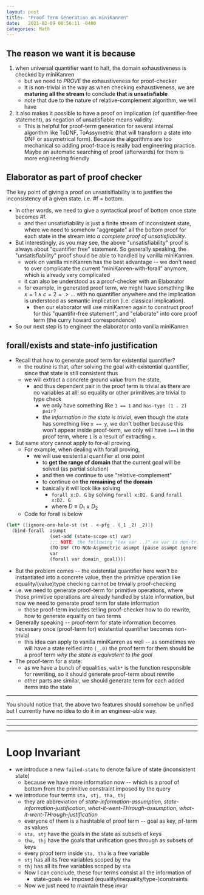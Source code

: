 ```yaml
---
layout: post
title:  "Proof Term Generation on miniKanren"
date:   2021-02-09 00:56:11 -0400
categories: Math
---
```



## The reason we want it is because
1. when universal quantifier want to halt, the domain exhaustiveness is checked by miniKanren
   * but we need to *PROVE* the exhaustiveness for proof-checker
   * It is non-trivial in the way as when checking exhaustiveness, we are **maturing all the stream** to conclude **that is unsatisfiable**
   * note that due to the nature of relative-complement algorithm, we will have
2. It also makes it possible to have a proof on implication (of quantifier-free statement), as negation of unsatisfiable means validity.    
   * This is helpful for proof-term generation for several internal algorithm like ToDNF, ToAssymetric (that will transform a state into DNF or assymetrical form). Because the algorithms are too mechanical so adding proof-trace is really bad engineering practice. Maybe an automatic searching of proof (afterwards) for them is more engineering friendly

## Elaborator as part of proof checker

The key point of giving a proof on unsatisifiability is to justifies the inconsistency of a given state. i.e. #f = bottom. 
* In other words, we need to give a syntactical proof of bottom once state becomes #f.
  * and then unsatisfiability is just a finite stream of inconsistent state, where we need to somehow "aggregate" all the bottom proof for each state in the stream into *a complete proof of unsatisfiability*.
* But interestingly, as you may see, the above "unsatisfiability" proof is always about "quantifier free" statement. So generally speaking, the "unsatisfiability" proof should be able to handled by vanilla miniKanren.
  * work on vanilla miniKanren has the best advantage -- we don't need to over complicate the current "miniKanren-with-forall" anymore, which is already very complicated
  * it can also be understood as a proof-checker with an Elaborator
  * for example, in generated proof term, we might have something like $x=1 \land c=2 => ...$ with no quantifier anywhere and the implication is understood as semantic implication (i.e. classical implication).
    * then our elaborator will use miniKanren again to construct proof for this "quantifir-free statement", and "elaborate" into core proof term (the curry howard correspondence)
* So our next step is to engineer the elaborator onto vanilla miniKanren

## forall/exists and state-info justification
* Recall that how to generate proof term for existential quantifier?
  * the routine is that, after solving the goal with existential quantifier, since that state is still consistent thus
  * we will extract a concrete ground value from the state,
    * and thus dependent pair in the proof term is trivial as there are no variables at all! so equality or other primitives are trivial to type check
      * we only have something like `1 == 1` and `has-type (1 . 2) pair?` 
      * *the information in the state is trivial*, even though the state has something like `x == y`, we don't bother because this won't appear inside proof-term, we only will have `1==1` in the proof term, where `1` is a result of extracting `x`. 
* But same story cannot apply to for-all proving.
  * For example, when dealing with forall proving, 
    * we will use existential quantifier at one point
      * to **get the range of domain** that the current goal will be solved (as partial solution)
      * and then we continue to use "relative-complement" 
      * to continue on **the remaining of the domain**
      * basically it will look like solving 
        * `forall x:D. G` by solving `forall x:D1. G` and `forall x:D2. G`
        * where $D \equiv D_1 \lor D_2$
  * Code for forall is below
```Scheme
(let* ([ignore-one-hole-st (st . <-pfg . (_1 _2) _2)])
  (bind-forall  asumpt
                (set-add (state-scope st) var)
                ;;; NOTE: the following "(ex var ..)" ex var is non-trivial and not removable.
                (TO-DNF (TO-NON-Asymmetric asumpt (pause asumpt ignore-one-hole-st (ex var (conj domain_ goal)))) )  
                var 
                (forall var domain_ goal)))]
```
* But the problem comes -- the existential quantifier here won't be instantiated into a concrete value, then the primitive operation like equality/(value)type checking cannot be trivially proof-checking
* i.e. we need to generate proof-term for primitive operations, where those primitive operations are already handled by state information, but now we need to generate proof term for state information
  * those proof-term includes telling proof-checker how to do rewrite, how to generate equality on two terms
* Generally speaking -- proof-term for state information becomes necessary once (proof-term for) existential quantifier becomes non-trivial
  * this idea can apply to vanilla miniKanren as well -- as sometimes we will have a state reified into `(_.0)` the proof term for them should be a proof term *why the state is equivalent to the goal*
* The proof-term for a state:
  * as we have a bunch of equalities, `walk*` is the function responsible for rewriting, so it should generate proof-term about rewrite
  * other parts are similar, we should generate term for each added items into the state
***

You should notice that, the above two features should somehow be unified but I currently have no idea to do it in an engineer-able way.
<!-- ## Conclusion:
1. We will need to extend the vanilla miniKanren (with type-constraint/inequality) (but without universal quantifier) to handle falsification proof-term generation on quantifier-free statement
   1. as elaborator for proof-term checker
2. We will need to extend the miniKanren (with for-all) to have proof-term information on each generated state
   1. we might need to do this for vanilla miniKanren as well -->

***
***
***
# Loop Invariant
* we introduce a new `failed-state` to denote failure of state (inconsistent state)
  * because we have more information now -- which is a proof of bottom from the primitive constraint imposed by the query
* we introduce four terms `sta, stj, tha, thj`
  * they are abbreviation of  *state-information-assumption*, *state-information-justification*, *what-it-went-THrough-assumption*, *what-it-went-THrough-justification*
  * everyone of them is a hashtable of proof term -- goal as key, pf-term as values
  * `sta, stj` have the goals in the state as subsets of keys
  * `tha, thj` have the goals that unification goes through as subsets of keys
  * every proof term inside `sta, tha` is a free variable
  * `stj` has all its free variables scoped by `tha`
  * `thj` has all its free variables scoped by `sta`
  * Now I can conclude, these four terms consist all the information of
    * state-goals <=> imposed (equality/inequality/type-)constraints
  * Now we just need to maintain these invar